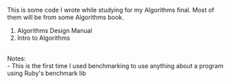 This is some code I wrote while studying for my Algorithms final. Most of them will be from some Algorithms book. <br />
1. Algorithms Design Manual <br />
2. Intro to Algorithms

<br />
Notes: <br />
- This is the first time I used benchmarking to use anything about a program using Ruby's benchmark lib
